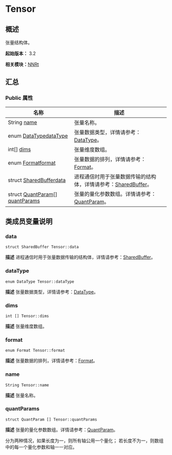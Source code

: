 # Tensor


## 概述

张量结构体。

**起始版本：** 3.2

**相关模块：**[NNRt](_n_n_rt_v10.md)


## 汇总


### Public 属性

| 名称 | 描述 | 
| -------- | -------- |
| String [name](#name) | 张量名称。  | 
| enum [DataType](_n_n_rt_v10.md#datatype)[dataType](#datatype) | 张量数据类型，详情请参考：[DataType](_n_n_rt_v10.md#datatype)。  | 
| int[] [dims](#dims) | 张量维度数组。  | 
| enum [Format](_n_n_rt_v10.md#format)[format](#format) | 张量数据的排列，详情请参考：[Format](_n_n_rt_v10.md#format)。  | 
| struct [SharedBuffer](_shared_buffer_v10.md)[data](#data) | 进程通信时用于张量数据传输的结构体，详情请参考：[SharedBuffer](_shared_buffer_v10.md)。  | 
| struct [QuantParam](_quant_param_v10.md)[] [quantParams](#quantparams) | 张量的量化参数数组。详情请参考：[QuantParam](_quant_param_v10.md)。 | 


## 类成员变量说明


### data

```
struct SharedBuffer Tensor::data
```
**描述**
进程通信时用于张量数据传输的结构体，详情请参考：[SharedBuffer](_shared_buffer_v10.md)。


### dataType

```
enum DataType Tensor::dataType
```
**描述**
张量数据类型，详情请参考：[DataType](_n_n_rt_v10.md#datatype)。


### dims

```
int [] Tensor::dims
```
**描述**
张量维度数组。


### format

```
enum Format Tensor::format
```
**描述**
张量数据的排列，详情请参考：[Format](_n_n_rt_v10.md#format)。


### name

```
String Tensor::name
```
**描述**
张量名称。


### quantParams

```
struct QuantParam [] Tensor::quantParams
```
**描述**
张量的量化参数数组。详情请参考：[QuantParam](_quant_param_v10.md)。

分为两种情况，如果长度为一，则所有轴公用一个量化； 若长度不为一，则数组中的每一个量化参数和轴一一对应。
